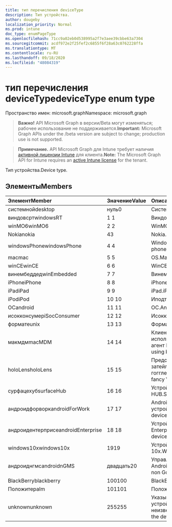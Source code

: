 ```yaml
---
title: тип перечисления deviceType
description: Тип устройства.
author: dougeby
localization_priority: Normal
ms.prod: intune
doc_type: enumPageType
ms.openlocfilehash: 71cc9a02eb0d538995a2f7e3aee39cbbe63a7304
ms.sourcegitcommit: acdf972e2f25fef2c6855f6f28a63c0762228ffa
ms.translationtype: MT
ms.contentlocale: ru-RU
ms.lasthandoff: 09/18/2020
ms.locfileid: "48084319"
---
```

# <a name="devicetype-enum-type"></a><span data-ttu-id="86041-103">тип перечисления deviceType</span><span class="sxs-lookup"><span data-stu-id="86041-103">deviceType enum type</span></span>

<span data-ttu-id="86041-104">Пространство имен: microsoft.graph</span><span class="sxs-lookup"><span data-stu-id="86041-104">Namespace: microsoft.graph</span></span>

> <span data-ttu-id="86041-105">**Важно!** API Microsoft Graph в версии/Beta могут изменяться; рабочее использование не поддерживается.</span><span class="sxs-lookup"><span data-stu-id="86041-105">**Important:** Microsoft Graph APIs under the /beta version are subject to change; production use is not supported.</span></span>

> <span data-ttu-id="86041-106">**Примечание.** API Microsoft Graph для Intune требует наличия [активной лицензии Intune](https://go.microsoft.com/fwlink/?linkid=839381) для клиента.</span><span class="sxs-lookup"><span data-stu-id="86041-106">**Note:** The Microsoft Graph API for Intune requires an [active Intune license](https://go.microsoft.com/fwlink/?linkid=839381) for the tenant.</span></span>

<span data-ttu-id="86041-107">Тип устройства.</span><span class="sxs-lookup"><span data-stu-id="86041-107">Device type.</span></span>

## <a name="members"></a><span data-ttu-id="86041-108">Элементы</span><span class="sxs-lookup"><span data-stu-id="86041-108">Members</span></span>
|<span data-ttu-id="86041-109">Элемент</span><span class="sxs-lookup"><span data-stu-id="86041-109">Member</span></span>|<span data-ttu-id="86041-110">Значение</span><span class="sxs-lookup"><span data-stu-id="86041-110">Value</span></span>|<span data-ttu-id="86041-111">Описание</span><span class="sxs-lookup"><span data-stu-id="86041-111">Description</span></span>|
|:---|:---|:---|
|<span data-ttu-id="86041-112">системной</span><span class="sxs-lookup"><span data-stu-id="86041-112">desktop</span></span>|<span data-ttu-id="86041-113">нуль</span><span class="sxs-lookup"><span data-stu-id="86041-113">0</span></span>|<span data-ttu-id="86041-114">Системной.</span><span class="sxs-lookup"><span data-stu-id="86041-114">Desktop.</span></span>|
|<span data-ttu-id="86041-115">виндовсрт</span><span class="sxs-lookup"><span data-stu-id="86041-115">windowsRT</span></span>|<span data-ttu-id="86041-116">1 </span><span class="sxs-lookup"><span data-stu-id="86041-116">1</span></span>|<span data-ttu-id="86041-117">Виндовсрт.</span><span class="sxs-lookup"><span data-stu-id="86041-117">WindowsRT.</span></span>|
|<span data-ttu-id="86041-118">winMO6</span><span class="sxs-lookup"><span data-stu-id="86041-118">winMO6</span></span>|<span data-ttu-id="86041-119">2 </span><span class="sxs-lookup"><span data-stu-id="86041-119">2</span></span>|<span data-ttu-id="86041-120">WinMO6.</span><span class="sxs-lookup"><span data-stu-id="86041-120">WinMO6.</span></span>|
|<span data-ttu-id="86041-121">Nokia</span><span class="sxs-lookup"><span data-stu-id="86041-121">nokia</span></span>|<span data-ttu-id="86041-122">4</span><span class="sxs-lookup"><span data-stu-id="86041-122">3</span></span>|<span data-ttu-id="86041-123">Nokia.</span><span class="sxs-lookup"><span data-stu-id="86041-123">Nokia.</span></span>|
|<span data-ttu-id="86041-124">windowsPhone</span><span class="sxs-lookup"><span data-stu-id="86041-124">windowsPhone</span></span>|<span data-ttu-id="86041-125">4 </span><span class="sxs-lookup"><span data-stu-id="86041-125">4</span></span>|<span data-ttu-id="86041-126">Windows Phone.</span><span class="sxs-lookup"><span data-stu-id="86041-126">Windows phone.</span></span>|
|<span data-ttu-id="86041-127">mac</span><span class="sxs-lookup"><span data-stu-id="86041-127">mac</span></span>|<span data-ttu-id="86041-128">5 </span><span class="sxs-lookup"><span data-stu-id="86041-128">5</span></span>|<span data-ttu-id="86041-129">OS.</span><span class="sxs-lookup"><span data-stu-id="86041-129">Mac.</span></span>|
|<span data-ttu-id="86041-130">winCE</span><span class="sxs-lookup"><span data-stu-id="86041-130">winCE</span></span>|<span data-ttu-id="86041-131">6 </span><span class="sxs-lookup"><span data-stu-id="86041-131">6</span></span>|<span data-ttu-id="86041-132">WinCE.</span><span class="sxs-lookup"><span data-stu-id="86041-132">WinCE.</span></span>|
|<span data-ttu-id="86041-133">винембеддед</span><span class="sxs-lookup"><span data-stu-id="86041-133">winEmbedded</span></span>|<span data-ttu-id="86041-134">7 </span><span class="sxs-lookup"><span data-stu-id="86041-134">7</span></span>|<span data-ttu-id="86041-135">Винембеддед.</span><span class="sxs-lookup"><span data-stu-id="86041-135">WinEmbedded.</span></span>|
|<span data-ttu-id="86041-136">iPhone</span><span class="sxs-lookup"><span data-stu-id="86041-136">iPhone</span></span>|<span data-ttu-id="86041-137">8 </span><span class="sxs-lookup"><span data-stu-id="86041-137">8</span></span>|<span data-ttu-id="86041-138">iPhone.</span><span class="sxs-lookup"><span data-stu-id="86041-138">iPhone.</span></span>|
|<span data-ttu-id="86041-139">iPad</span><span class="sxs-lookup"><span data-stu-id="86041-139">iPad</span></span>|<span data-ttu-id="86041-140">9 </span><span class="sxs-lookup"><span data-stu-id="86041-140">9</span></span>|<span data-ttu-id="86041-141">iPad.</span><span class="sxs-lookup"><span data-stu-id="86041-141">iPad.</span></span>|
|<span data-ttu-id="86041-142">iPod</span><span class="sxs-lookup"><span data-stu-id="86041-142">iPod</span></span>|<span data-ttu-id="86041-143">10 </span><span class="sxs-lookup"><span data-stu-id="86041-143">10</span></span>|<span data-ttu-id="86041-144">Иподтауч.</span><span class="sxs-lookup"><span data-stu-id="86041-144">iPodTouch.</span></span>|
|<span data-ttu-id="86041-145">ОС</span><span class="sxs-lookup"><span data-stu-id="86041-145">android</span></span>|<span data-ttu-id="86041-146">11 </span><span class="sxs-lookup"><span data-stu-id="86041-146">11</span></span>|<span data-ttu-id="86041-147">ОС.</span><span class="sxs-lookup"><span data-stu-id="86041-147">Android.</span></span>|
|<span data-ttu-id="86041-148">исокконсумер</span><span class="sxs-lookup"><span data-stu-id="86041-148">iSocConsumer</span></span>|<span data-ttu-id="86041-149">12 </span><span class="sxs-lookup"><span data-stu-id="86041-149">12</span></span>|<span data-ttu-id="86041-150">Исокконсумер.</span><span class="sxs-lookup"><span data-stu-id="86041-150">iSocConsumer.</span></span>|
|<span data-ttu-id="86041-151">формате</span><span class="sxs-lookup"><span data-stu-id="86041-151">unix</span></span>|<span data-ttu-id="86041-152">13 </span><span class="sxs-lookup"><span data-stu-id="86041-152">13</span></span>|<span data-ttu-id="86041-153">Формате.</span><span class="sxs-lookup"><span data-stu-id="86041-153">Unix.</span></span>|
|<span data-ttu-id="86041-154">макмдм</span><span class="sxs-lookup"><span data-stu-id="86041-154">macMDM</span></span>|<span data-ttu-id="86041-155">14 </span><span class="sxs-lookup"><span data-stu-id="86041-155">14</span></span>|<span data-ttu-id="86041-156">Клиент Mac OS X, использующий встроенный агент MDM.</span><span class="sxs-lookup"><span data-stu-id="86041-156">Mac OS X client using built in MDM agent.</span></span>|
|<span data-ttu-id="86041-157">holoLens</span><span class="sxs-lookup"><span data-stu-id="86041-157">holoLens</span></span>|<span data-ttu-id="86041-158">15 </span><span class="sxs-lookup"><span data-stu-id="86041-158">15</span></span>|<span data-ttu-id="86041-159">Представляет собой затейливого Windows 10 гогглес.</span><span class="sxs-lookup"><span data-stu-id="86041-159">Representing the fancy Windows 10 goggles.</span></span>|
|<span data-ttu-id="86041-160">сурфацехуб</span><span class="sxs-lookup"><span data-stu-id="86041-160">surfaceHub</span></span>|<span data-ttu-id="86041-161">16 </span><span class="sxs-lookup"><span data-stu-id="86041-161">16</span></span>|<span data-ttu-id="86041-162">Устройство Surface HUB.</span><span class="sxs-lookup"><span data-stu-id="86041-162">Surface HUB device.</span></span>|
|<span data-ttu-id="86041-163">андроидфорворк</span><span class="sxs-lookup"><span data-stu-id="86041-163">androidForWork</span></span>|<span data-ttu-id="86041-164">17 </span><span class="sxs-lookup"><span data-stu-id="86041-164">17</span></span>|<span data-ttu-id="86041-165">Android для рабочего устройства.</span><span class="sxs-lookup"><span data-stu-id="86041-165">Android for work device.</span></span>|
|<span data-ttu-id="86041-166">андроидентерприсе</span><span class="sxs-lookup"><span data-stu-id="86041-166">androidEnterprise</span></span>|<span data-ttu-id="86041-167">18 </span><span class="sxs-lookup"><span data-stu-id="86041-167">18</span></span>|<span data-ttu-id="86041-168">Устройство Android Enterprise.</span><span class="sxs-lookup"><span data-stu-id="86041-168">Android enterprise device.</span></span>|
|<span data-ttu-id="86041-169">windows10x</span><span class="sxs-lookup"><span data-stu-id="86041-169">windows10x</span></span>|<span data-ttu-id="86041-170">19</span><span class="sxs-lookup"><span data-stu-id="86041-170">19</span></span>|<span data-ttu-id="86041-171">Устройство Windows 10x.</span><span class="sxs-lookup"><span data-stu-id="86041-171">Windows 10x device.</span></span>|
|<span data-ttu-id="86041-172">андроиднгмс</span><span class="sxs-lookup"><span data-stu-id="86041-172">androidnGMS</span></span>|<span data-ttu-id="86041-173">двадцать</span><span class="sxs-lookup"><span data-stu-id="86041-173">20</span></span>|<span data-ttu-id="86041-174">Управляемое устройство Android без Google.</span><span class="sxs-lookup"><span data-stu-id="86041-174">Android non Google managed device.</span></span>|
|<span data-ttu-id="86041-175">BlackBerry</span><span class="sxs-lookup"><span data-stu-id="86041-175">blackberry</span></span>|<span data-ttu-id="86041-176">100</span><span class="sxs-lookup"><span data-stu-id="86041-176">100</span></span>|<span data-ttu-id="86041-177">BlackBerry.</span><span class="sxs-lookup"><span data-stu-id="86041-177">Blackberry.</span></span>|
|<span data-ttu-id="86041-178">Положите</span><span class="sxs-lookup"><span data-stu-id="86041-178">palm</span></span>|<span data-ttu-id="86041-179">101</span><span class="sxs-lookup"><span data-stu-id="86041-179">101</span></span>|<span data-ttu-id="86041-180">Положите.</span><span class="sxs-lookup"><span data-stu-id="86041-180">Palm.</span></span>|
|<span data-ttu-id="86041-181">unknown</span><span class="sxs-lookup"><span data-stu-id="86041-181">unknown</span></span>|<span data-ttu-id="86041-182">255</span><span class="sxs-lookup"><span data-stu-id="86041-182">255</span></span>|<span data-ttu-id="86041-183">Указывает, что тип устройства неизвестен.</span><span class="sxs-lookup"><span data-stu-id="86041-183">Represents that the device type is unknown.</span></span>|






